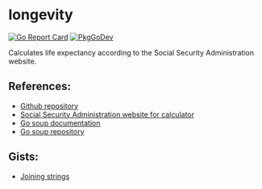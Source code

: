 # longevity
[![Go Report Card](https://goreportcard.com/badge/github.com/philhanna/longevity)][idGoReportCard]
[![PkgGoDev](https://pkg.go.dev/badge/github.com/philhanna/longevity)][idPkgGoDev]

Calculates life expectancy according to the Social Security Administration website.

## References:
- [Github repository](https://github.com/philhanna/life_expectancy)
- [Social Security Administration website for calculator](https://www.ssa.gov/oact/population/longevity.html)
- [Go soup documentation](https://pkg.go.dev/github.com/anaskhan96/soup)
- [Go soup repository](https://github.com/anaskhan96/soup)

## Gists:
- [Joining strings](https://go.dev/play/p/cclrpbmVPph)
  
[idGoReportCard]: https://goreportcard.com/report/github.com/philhanna/longevity
[idPkgGoDev]: https://pkg.go.dev/github.com/philhanna/longevity
